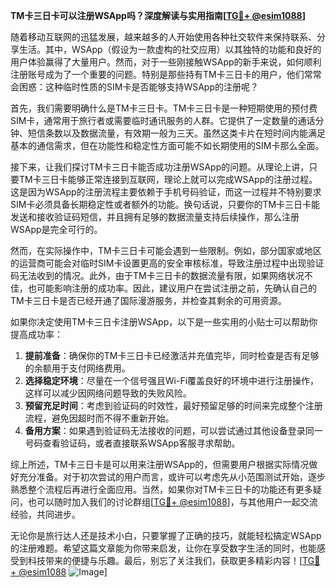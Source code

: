 **TM卡三日卡可以注册WSApp吗？深度解读与实用指南[[TG💪+ @esim1088](https://t.me/s/esim1088)]**

随着移动互联网的迅猛发展，越来越多的人开始使用各种社交软件来保持联系、分享生活。其中，WSApp（假设为一款虚构的社交应用）以其独特的功能和良好的用户体验赢得了大量用户。然而，对于一些刚接触WSApp的新手来说，如何顺利注册账号成为了一个重要的问题。特别是那些持有TM卡三日卡的用户，他们常常会困惑：这种临时性质的SIM卡是否能够支持WSApp的注册呢？

首先，我们需要明确什么是TM卡三日卡。TM卡三日卡是一种短期使用的预付费SIM卡，通常用于旅行者或需要临时通讯服务的人群。它提供了一定数量的通话分钟、短信条数以及数据流量，有效期一般为三天。虽然这类卡片在短时间内能满足基本的通信需求，但在功能性和稳定性方面可能不如长期使用的SIM卡那么全面。

接下来，让我们探讨TM卡三日卡能否成功注册WSApp的问题。从理论上讲，只要TM卡三日卡能够正常连接到互联网，理论上就可以完成WSApp的注册过程。这是因为WSApp的注册流程主要依赖于手机号码验证，而这一过程并不特别要求SIM卡必须具备长期稳定性或者额外的功能。换句话说，只要你的TM卡三日卡能发送和接收验证码短信，并且拥有足够的数据流量支持后续操作，那么注册WSApp是完全可行的。

然而，在实际操作中，TM卡三日卡可能会遇到一些限制。例如，部分国家或地区的运营商可能会对临时SIM卡设置更高的安全审核标准，导致注册过程中出现验证码无法收到的情况。此外，由于TM卡三日卡的数据流量有限，如果网络状况不佳，也可能影响注册的成功率。因此，建议用户在尝试注册之前，先确认自己的TM卡三日卡是否已经开通了国际漫游服务，并检查其剩余的可用资源。

如果你决定使用TM卡三日卡注册WSApp，以下是一些实用的小贴士可以帮助你提高成功率：

1. **提前准备**：确保你的TM卡三日卡已经激活并充值完毕，同时检查是否有足够的余额用于支付网络费用。
2. **选择稳定环境**：尽量在一个信号强且Wi-Fi覆盖良好的环境中进行注册操作，这样可以减少因网络问题导致的失败风险。
3. **预留充足时间**：考虑到验证码的时效性，最好预留足够的时间来完成整个注册流程，避免因超时而不得不重新开始。
4. **备用方案**：如果遇到验证码无法接收的问题，可以尝试通过其他设备登录同一号码查看验证码，或者直接联系WSApp客服寻求帮助。

综上所述，TM卡三日卡是可以用来注册WSApp的，但需要用户根据实际情况做好充分准备。对于初次尝试的用户而言，或许可以考虑先从小范围测试开始，逐步熟悉整个流程后再进行全面应用。当然，如果你对TM卡三日卡的功能还有更多疑问，也可以随时加入我们的讨论群组[[TG💪+ @esim1088](https://t.me/s/esim1088)]，与其他用户一起交流经验，共同进步。

无论你是旅行达人还是技术小白，只要掌握了正确的技巧，就能轻松搞定WSApp的注册难题。希望这篇文章能为你带来启发，让你在享受数字生活的同时，也能感受到科技带来的便捷与乐趣。最后，别忘了关注我们，获取更多精彩内容！[[TG💪+ @esim1088](https://t.me/s/esim1088) ![Image](https://i.postimg.cc/4NQfJmqS/Snipaste-2025-05-13-00-14-12.png)]